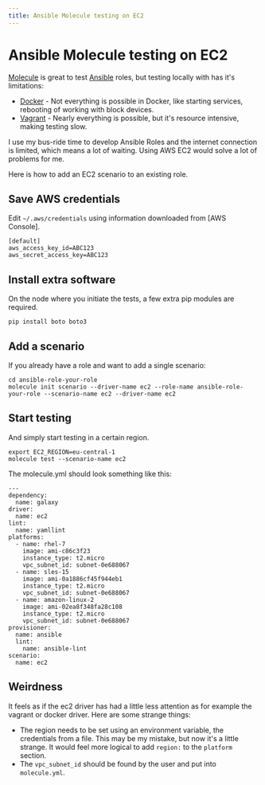 ```yaml
---
title: Ansible Molecule testing on EC2
---
```


# Ansible Molecule testing on EC2

[Molecule](https://molecule.readthedocs.io/en/latest/) is great to test [Ansible](https://www.ansible.com/) roles, but testing locally with has it's limitations:

- [Docker](https://www.docker.com/) - Not everything is possible in Docker, like starting services, rebooting of working with block devices.
- [Vagrant](https://www.vagrantup.com/) - Nearly everything is possible, but it's resource intensive, making testing slow.

I use my bus-ride time to develop Ansible Roles and the internet connection is limited, which means a lot of waiting. Using AWS EC2 would solve a lot of problems for me.

Here is how to add an EC2 scenario to an existing role.

## Save AWS credentials
Edit `~/.aws/credentials` using information downloaded from [AWS Console].

```
[default]
aws_access_key_id=ABC123
aws_secret_access_key=ABC123
```

## Install extra software
On the node where you initiate the tests, a few extra pip modules are required.

```
pip install boto boto3
```

## Add a scenario
If you already have a role and want to add a single scenario:

```
cd ansible-role-your-role
molecule init scenario --driver-name ec2 --role-name ansible-role-your-role --scenario-name ec2 --driver-name ec2
```

## Start testing
And simply start testing in a certain region.

```
export EC2_REGION=eu-central-1
molecule test --scenario-name ec2
```

The molecule.yml should look something like this:
```
---
dependency:
  name: galaxy
driver:
  name: ec2
lint:
  name: yamllint
platforms:
  - name: rhel-7
    image: ami-c86c3f23
    instance_type: t2.micro
    vpc_subnet_id: subnet-0e688067
  - name: sles-15
    image: ami-0a1886cf45f944eb1
    instance_type: t2.micro
    vpc_subnet_id: subnet-0e688067
  - name: amazon-linux-2
    image: ami-02ea8f348fa28c108
    instance_type: t2.micro
    vpc_subnet_id: subnet-0e688067
provisioner:
  name: ansible
  lint:
    name: ansible-lint
scenario:
  name: ec2
```

## Weirdness
It feels as if the ec2 driver has had a little less attention as for example the vagrant or docker driver. Here are some strange things:
- The region needs to be set using an environment variable, the credentials from a file. This may be my mistake, but now it's a little strange. It would feel more logical to add `region:` to the `platform` section.
- The `vpc_subnet_id` should be found by the user and put into `molecule.yml`.
